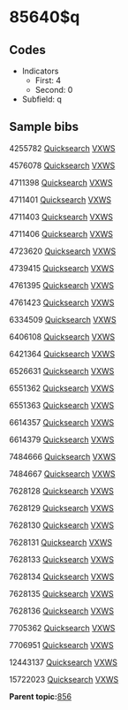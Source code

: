 # 85640$q

## Codes

-   Indicators
    -   First: 4
    -   Second: 0
-   Subfield: q

## Sample bibs

4255782 [Quicksearch](https://search.library.yale.edu/catalog/4255782) [VXWS](http://prodorbis.library.yale.edu:7014/vxws/GetHoldingsService?bibId=4255782)

4576078 [Quicksearch](https://search.library.yale.edu/catalog/4576078) [VXWS](http://prodorbis.library.yale.edu:7014/vxws/GetHoldingsService?bibId=4576078)

4711398 [Quicksearch](https://search.library.yale.edu/catalog/4711398) [VXWS](http://prodorbis.library.yale.edu:7014/vxws/GetHoldingsService?bibId=4711398)

4711401 [Quicksearch](https://search.library.yale.edu/catalog/4711401) [VXWS](http://prodorbis.library.yale.edu:7014/vxws/GetHoldingsService?bibId=4711401)

4711403 [Quicksearch](https://search.library.yale.edu/catalog/4711403) [VXWS](http://prodorbis.library.yale.edu:7014/vxws/GetHoldingsService?bibId=4711403)

4711406 [Quicksearch](https://search.library.yale.edu/catalog/4711406) [VXWS](http://prodorbis.library.yale.edu:7014/vxws/GetHoldingsService?bibId=4711406)

4723620 [Quicksearch](https://search.library.yale.edu/catalog/4723620) [VXWS](http://prodorbis.library.yale.edu:7014/vxws/GetHoldingsService?bibId=4723620)

4739415 [Quicksearch](https://search.library.yale.edu/catalog/4739415) [VXWS](http://prodorbis.library.yale.edu:7014/vxws/GetHoldingsService?bibId=4739415)

4761395 [Quicksearch](https://search.library.yale.edu/catalog/4761395) [VXWS](http://prodorbis.library.yale.edu:7014/vxws/GetHoldingsService?bibId=4761395)

4761423 [Quicksearch](https://search.library.yale.edu/catalog/4761423) [VXWS](http://prodorbis.library.yale.edu:7014/vxws/GetHoldingsService?bibId=4761423)

6334509 [Quicksearch](https://search.library.yale.edu/catalog/6334509) [VXWS](http://prodorbis.library.yale.edu:7014/vxws/GetHoldingsService?bibId=6334509)

6406108 [Quicksearch](https://search.library.yale.edu/catalog/6406108) [VXWS](http://prodorbis.library.yale.edu:7014/vxws/GetHoldingsService?bibId=6406108)

6421364 [Quicksearch](https://search.library.yale.edu/catalog/6421364) [VXWS](http://prodorbis.library.yale.edu:7014/vxws/GetHoldingsService?bibId=6421364)

6526631 [Quicksearch](https://search.library.yale.edu/catalog/6526631) [VXWS](http://prodorbis.library.yale.edu:7014/vxws/GetHoldingsService?bibId=6526631)

6551362 [Quicksearch](https://search.library.yale.edu/catalog/6551362) [VXWS](http://prodorbis.library.yale.edu:7014/vxws/GetHoldingsService?bibId=6551362)

6551363 [Quicksearch](https://search.library.yale.edu/catalog/6551363) [VXWS](http://prodorbis.library.yale.edu:7014/vxws/GetHoldingsService?bibId=6551363)

6614357 [Quicksearch](https://search.library.yale.edu/catalog/6614357) [VXWS](http://prodorbis.library.yale.edu:7014/vxws/GetHoldingsService?bibId=6614357)

6614379 [Quicksearch](https://search.library.yale.edu/catalog/6614379) [VXWS](http://prodorbis.library.yale.edu:7014/vxws/GetHoldingsService?bibId=6614379)

7484666 [Quicksearch](https://search.library.yale.edu/catalog/7484666) [VXWS](http://prodorbis.library.yale.edu:7014/vxws/GetHoldingsService?bibId=7484666)

7484667 [Quicksearch](https://search.library.yale.edu/catalog/7484667) [VXWS](http://prodorbis.library.yale.edu:7014/vxws/GetHoldingsService?bibId=7484667)

7628128 [Quicksearch](https://search.library.yale.edu/catalog/7628128) [VXWS](http://prodorbis.library.yale.edu:7014/vxws/GetHoldingsService?bibId=7628128)

7628129 [Quicksearch](https://search.library.yale.edu/catalog/7628129) [VXWS](http://prodorbis.library.yale.edu:7014/vxws/GetHoldingsService?bibId=7628129)

7628130 [Quicksearch](https://search.library.yale.edu/catalog/7628130) [VXWS](http://prodorbis.library.yale.edu:7014/vxws/GetHoldingsService?bibId=7628130)

7628131 [Quicksearch](https://search.library.yale.edu/catalog/7628131) [VXWS](http://prodorbis.library.yale.edu:7014/vxws/GetHoldingsService?bibId=7628131)

7628133 [Quicksearch](https://search.library.yale.edu/catalog/7628133) [VXWS](http://prodorbis.library.yale.edu:7014/vxws/GetHoldingsService?bibId=7628133)

7628134 [Quicksearch](https://search.library.yale.edu/catalog/7628134) [VXWS](http://prodorbis.library.yale.edu:7014/vxws/GetHoldingsService?bibId=7628134)

7628135 [Quicksearch](https://search.library.yale.edu/catalog/7628135) [VXWS](http://prodorbis.library.yale.edu:7014/vxws/GetHoldingsService?bibId=7628135)

7628136 [Quicksearch](https://search.library.yale.edu/catalog/7628136) [VXWS](http://prodorbis.library.yale.edu:7014/vxws/GetHoldingsService?bibId=7628136)

7705362 [Quicksearch](https://search.library.yale.edu/catalog/7705362) [VXWS](http://prodorbis.library.yale.edu:7014/vxws/GetHoldingsService?bibId=7705362)

7706951 [Quicksearch](https://search.library.yale.edu/catalog/7706951) [VXWS](http://prodorbis.library.yale.edu:7014/vxws/GetHoldingsService?bibId=7706951)

12443137 [Quicksearch](https://search.library.yale.edu/catalog/12443137) [VXWS](http://prodorbis.library.yale.edu:7014/vxws/GetHoldingsService?bibId=12443137)

15722023 [Quicksearch](https://search.library.yale.edu/catalog/15722023) [VXWS](http://prodorbis.library.yale.edu:7014/vxws/GetHoldingsService?bibId=15722023)

**Parent topic:**[856](../../tags/856/856.md)

